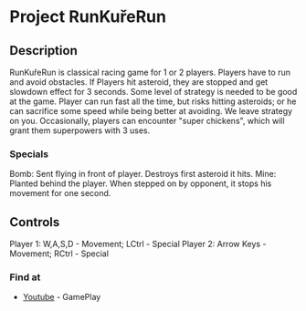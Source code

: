 # Project RunKuřeRun

## Description

RunKuřeRun is classical racing game for 1 or 2 players. Players have to run and avoid obstacles. If Players hit asteroid, they are stopped and get slowdown effect for 3 seconds. Some level of strategy is needed to be good at the game. Player can run fast all the time, but risks hitting asteroids; or he can sacrifice some speed while being better at avoiding. We leave strategy on you. Occasionally, players can encounter "super chickens", which will grant them superpowers with 3 uses.

### Specials

Bomb: Sent flying in front of player. Destroys first asteroid it hits.
Mine: Planted behind the player. When stepped on by opponent, it stops his movement for one second.

## Controls

Player 1: W,A,S,D - Movement; LCtrl - Special
Player 2: Arrow Keys - Movement; RCtrl - Special

### Find at

* [Youtube](https://www.youtube.com/watch?v=vNJnOfyhweo&t=11s) - GamePlay